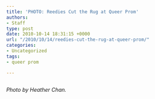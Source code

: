 ```yaml
---
title: 'PHOTO: Reedies Cut the Rug at Queer Prom'
authors:
- Staff
type: post
date: 2010-10-14 18:31:15 +0000
url: "/2010/10/14/reedies-cut-the-rug-at-queer-prom/"
categories:
- Uncategorized
tags:
- queer prom

---
```

<p style="text-align: center;">
  <a href="https://i1.wp.com/www.reedquest.org/wp-content/uploads/2010/10/Queer-Prom.jpg"><img class="aligncenter size-full wp-image-405" title="Queer Prom" src="https://i1.wp.com/www.reedquest.org/wp-content/uploads/2010/10/Queer-Prom.jpg?resize=640%2C425" alt="" data-recalc-dims="1" /></a>
</p>

_Photo by Heather Chan._